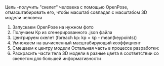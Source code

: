 Цель -получить "скелет" человека с помощью OpenPose, отмасштабировать его, чтобы масштаб совпадал с масштабом 3D модели человека
 1) Запускаем OpenPose на нужном фото
 2) Получаем Kp из сгенерированного .json файла
 3) Центрируем скелет (foreach kp: kp = kp - mean(keypoints))
 3) Умножаем на вычисленный масштабирующий коэффициент
 4) Смещаем к центру модели
Остальная часть в процессе разработки:
 1) Раскрасить части тела 3D модели в разные цвета в соответствии со скелетом для большей информативности
 